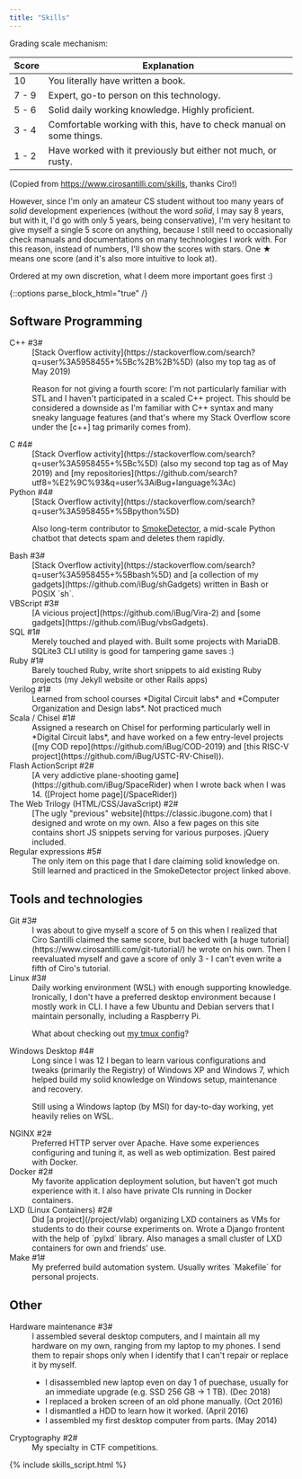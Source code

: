 ```yaml
---
title: "Skills"
---
```


Grading scale mechanism:

| Score | Explanation |
| ----- | ----------- |
|  10   | You literally have written a book. |
| 7 - 9 | Expert, go-to person on this technology. |
| 5 - 6 | Solid daily working knowledge. Highly proficient. |
| 3 - 4 | Comfortable working with this, have to check manual on some things. |
| 1 - 2 | Have worked with it previously but either not much, or rusty. |

(Copied from <https://www.cirosantilli.com/skills>, thanks Ciro!)

However, since I'm only an amateur CS student without too many years of *solid* development experiences
(without the word *solid*, I may say 8 years, but with it, I'd go with only 5 years, being conservative),
I'm very hesitant to give myself a single 5 score on anything,
because I still need to occasionally check manuals and documentations on many technologies I work with.
For this reason, instead of numbers, I'll show the scores with stars.
One ★ means one score (and it's also more intuitive to look at).

Ordered at my own discretion, what I deem more important goes first :)

{::options parse_block_html="true" /}

## Software Programming

<dl class="rating-table">
<dt>C++ #3#</dt>
<dd>
[Stack Overflow activity](https://stackoverflow.com/search?q=user%3A5958455+%5Bc%2B%2B%5D) (also my top tag as of May 2019)

Reason for not giving a fourth score: I'm not particularly familiar with STL and I haven't participated in a scaled C++ project. This should be considered a downside as I'm familiar with C++ syntax and many sneaky language features (and that's where my Stack Overflow score under the \[c++\] tag primarily comes from).
</dd>

<dt>C #4#</dt>
<dd>
[Stack Overflow activity](https://stackoverflow.com/search?q=user%3A5958455+%5Bc%5D) (also my second top tag as of May 2019) and [my <i class="fab fa-github"></i> repositories](https://github.com/search?utf8=%E2%9C%93&q=user%3AiBug+language%3Ac)
</dd>

<dt>Python #4#</dt>
<dd>
[Stack Overflow activity](https://stackoverflow.com/search?q=user%3A5958455+%5Bpython%5D)

Also long-term contributor to [SmokeDetector](https://github.com/Charcoal-SE/SmokeDetector), a mid-scale Python chatbot that detects spam and deletes them rapidly.
</dd>

<dt>Bash #3#</dt>
<dd>
[Stack Overflow activity](https://stackoverflow.com/search?q=user%3A5958455+%5Bbash%5D) and [a collection of my gadgets](https://github.com/iBug/shGadgets) written in Bash or POSIX `sh`.
</dd>

<dt>VBScript #3#</dt>
<dd>
[A vicious project](https://github.com/iBug/Vira-2) and [some gadgets](https://github.com/iBug/vbsGadgets).
</dd>

<dt>SQL #1#</dt>
<dd>
Merely touched and played with. Built some projects with MariaDB. SQLite3 CLI utility is good for tampering game saves :)
</dd>

<dt>Ruby #1#</dt>
<dd>
Barely touched Ruby, write short snippets to aid existing Ruby projects (my Jekyll website or other Rails apps)
</dd>

<dt>Verilog #1#</dt>
<dd>
Learned from school courses *Digital Circuit labs* and *Computer Organization and Design labs*. Not practiced much
</dd>

<dt>Scala / Chisel #1#</dt>
<dd>
Assigned a research on Chisel for performing particularly well in *Digital Circuit labs*, and have worked on a few entry-level projects ([my COD <i class="fab fa-github"></i> repo](https://github.com/iBug/COD-2019) and [this RISC-V project](https://github.com/iBug/USTC-RV-Chisel)).
</dd>

<dt>Flash ActionScript #2#</dt>
<dd>
[A very addictive plane-shooting game](https://github.com/iBug/SpaceRider) when I wrote back when I was 14. ([Project home page](/SpaceRider))
</dd>

<dt>The Web Trilogy (HTML/CSS/JavaScript) #2#</dt>
<dd>
[The ugly "previous" website](https://classic.ibugone.com) that I designed and wrote on my own. Also a few pages on this site contains short JS snippets serving for various purposes. jQuery included.
</dd>

<dt>Regular expressions #5#</dt>
<dd>
The only item on this page that I dare claiming solid knowledge on. Still learned and practiced in the SmokeDetector project linked above.
</dd>
</dl>

## Tools and technologies

<dl class="rating-table">
<dt>Git #3#</dt>
<dd>
I was about to give myself a score of 5 on this when I realized that Ciro Santilli claimed the same score, but backed with [a huge tutorial](https://www.cirosantilli.com/git-tutorial/) he wrote on his own.
Then I reevaluated myself and gave a score of only 3 - I can't even write a fifth of Ciro's tutorial.
</dd>

<dt>Linux #3#</dt>
<dd>
Daily working environment (WSL) with enough supporting knowledge. Ironically, I don't have a preferred desktop environment because I mostly work in CLI. I have a few Ubuntu and Debian servers that I maintain personally, including a <i class="fab fa-raspberry-pi"></i> Raspberry Pi.

What about checking out [my tmux config](https://ibug.github.io/ext/conf/tmux.conf)?
</dd>

<dt>Windows Desktop #4#</dt>
<dd>
Long since I was 12 I began to learn various configurations and tweaks (primarily the Registry) of Windows XP and Windows 7, which helped build my solid knowledge on Windows setup, maintenance and recovery.

Still using a Windows laptop (by MSI) for day-to-day working, yet heavily relies on WSL.
</dd>

<dt>NGINX #2#</dt>
<dd>
Preferred HTTP server over Apache. Have some experiences configuring and tuning it, as well as web optimization. Best paired with Docker.
</dd>

<dt>Docker #2#</dt>
<dd>
My favorite application deployment solution, but haven't got much experience with it. I also have private CIs running in Docker containers.
</dd>

<dt>LXD (Linux Containers) #2#</dt>
<dd>
Did [a project](/project/vlab) organizing LXD containers as VMs for students to do their course experiments on. Wrote a Django frontent with the help of `pylxd` library. Also manages a small cluster of LXD containers for own and friends' use.
</dd>

<dt>Make #1#</dt>
<dd>
My preferred build automation system. Usually writes `Makefile` for personal projects.
</dd>
</dl>

## Other

<dl class="rating-table">
<dt>Hardware maintenance #3#</dt>
<dd>
I assembled several desktop computers, and I maintain all my hardware on my own, ranging from my laptop to my phones. I send them to repair shops only when I identify that I can't repair or replace it by myself.

- I disassembled new laptop even on day 1 of puechase, usually for an immediate upgrade (e.g. SSD 256 GB → 1 TB). (Dec 2018)
- I replaced a broken screen of an old phone manually. (Oct 2016)
- I dismantled a HDD to learn how it worked. (April 2016)
- I assembled my first desktop computer from parts. (May 2014)
</dd>

<dt>Cryptography #2#</dt>
<dd>
My specialty in CTF competitions.
</dd>
</dl>

<!-- Working around kramdown not recognizing &star; and &starf; -->
<!-- Moved, focus on content in this file -->
{% include skills_script.html %}
